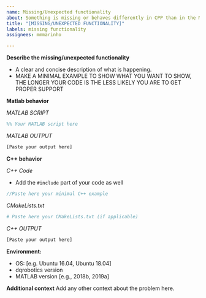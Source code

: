 ```yaml
---
name: Missing/Unexpected functionality
about: Something is missing or behaves differently in CPP than in the MATLAB version
title: "[MISSING/UNEXPECTED FUNCTIONALITY]"
labels: missing functionality
assignees: mmmarinho

---
```


**Describe the missing/unexpected functionality**
- A clear and concise description of what is happening.
- MAKE A MINIMAL EXAMPLE TO SHOW WHAT YOU WANT TO SHOW, THE LONGER YOUR CODE IS THE LESS LIKELY YOU ARE TO GET PROPER SUPPORT

**Matlab behavior**

*MATLAB SCRIPT*

```matlab
%% Your MATLAB script here
```

*MATLAB OUTPUT*

```bash
[Paste your output here]
```

**C++ behavior**

*C++ Code*
- Add the `#include` part of your code as well

```cpp
//Paste here your minimal C++ example 
```

*CMakeLists.txt*

```cmake
# Paste here your CMakeLists.txt (if applicable)
```

*C++ OUTPUT*
```bash
[Paste your output here]
```

**Environment:**
 - OS: [e.g. Ubuntu 16.04, Ubuntu 18.04]
 - dqrobotics version
 - MATLAB version [e.g., 2018b, 2019a]

**Additional context**
Add any other context about the problem here.
